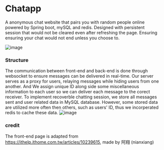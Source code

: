 # Chatapp
A anonymous chat website that pairs you with random people online powered by Spring boot, mySQL and redis. Designed with persistent session that would not be cleared even after refreshing the page. Ensuring ensuring your chat would not end unless you choose to.

![image](https://github.com/user-attachments/assets/3f1692e8-41ba-482a-afb3-0a3fc8f47182)

### Structure
The communication between front-end and back-end is done through websocket to ensure messages can be delivered in real-time. Our server serves as a proxy for users, relaying messages while hiding users from one another. And We assign unique ID along side some miscellaneous information to each user so we can deliver each message to the corect receiver. To implement recoverble chatting session, we store all messages sent and user related data in MySQL database. However, some stored data are utilized more often then others, such as users' ID, thus we incorperated redis to cache these data.
![image](https://github.com/user-attachments/assets/3285109f-9df4-4da9-9692-c096e8b5d36f)


### credit
The front-end page is adapted from https://ithelp.ithome.com.tw/articles/10239615, made by 阿翔 (nianxiang)
